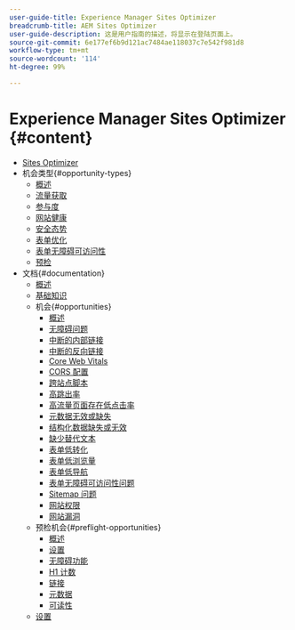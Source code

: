 ```yaml
---
user-guide-title: Experience Manager Sites Optimizer
breadcrumb-title: AEM Sites Optimizer
user-guide-description: 这是用户指南的描述，将显示在登陆页面上。
source-git-commit: 6e177ef6b9d121ac7484ae118037c7e542f981d8
workflow-type: tm+mt
source-wordcount: '114'
ht-degree: 99%

---
```



# Experience Manager Sites Optimizer {#content}

+ [Sites Optimizer](/help/home.md)
+ 机会类型{#opportunity-types}
   + [概述](/help/opportunity-types/overview.md)
   + [流量获取](/help/opportunity-types/traffic-acquisition.md)
   + [参与度](/help/opportunity-types/engagement.md)
   + [网站健康](/help/opportunity-types/site-health.md)
   + [安全态势](/help/opportunity-types/security-posture.md)
   + [表单优化](/help/opportunity-types/form-optimization.md)
   + [表单无障碍可访问性](/help/opportunity-types/form-accesibility.md)
   + [预检](/help/opportunity-types/preflight.md)
+ 文档{#documentation}
   + [概述](/help/documentation/overview.md)
   + [基础知识](/help/documentation/basics.md)
   + 机会{#opportunities}
      + [概述](/help/documentation/opportunities/overview.md)
      + [无障碍问题](/help/documentation/opportunities/accessibility-issues.md)
      + [中断的内部链接](/help/documentation/opportunities/broken-internal-links.md)
      + [中断的反向链接](/help/documentation/opportunities/broken-backlinks.md)
      + [Core Web Vitals](/help/documentation/opportunities/core-web-vitals.md)
      + [CORS 配置](/help/documentation/opportunities/cors-configuration.md)
      + [跨站点脚本](/help/documentation/opportunities/cross-site-scripting.md)
      + [高跳出率](/help/documentation/opportunities/high-bounce-rate.md)
      + [高流量页面存在低点击率](/help/documentation/opportunities/high-traffic-page-has-low-ctr.md)
      + [元数据无效或缺失](/help/documentation/opportunities/invalid-or-missing-metadata.md)
      + [结构化数据缺失或无效](/help/documentation/opportunities/missing-invalid-structured-data.md)
      + [缺少替代文本](/help/documentation/opportunities/missing-alt-text.md)
      + [表单低转化](/help/documentation/opportunities/low-conversions.md)
      + [表单低浏览量](/help/documentation/opportunities/low-views.md)
      + [表单低导航](/help/documentation/opportunities/low-navigation.md)
      + [表单无障碍可访问性问题](/help/documentation/opportunities/forms-accessibility-issues.md)
      + [Sitemap 问题](/help/documentation/opportunities/sitemap-issues.md)
      + [网站权限](/help/documentation/opportunities/website-permissions.md)
      + [网站漏洞](/help/documentation/opportunities/website-vulnerabilities.md)
   + 预检机会{#preflight-opportunities}
      + [概述](/help/documentation/preflight/overview.md)
      + [设置](/help/documentation/preflight/setup.md)
      + [无障碍功能](/help/documentation/preflight/accessibility.md)
      + [H1 计数](/help/documentation/preflight/h1-count.md)
      + [链接](/help/documentation/preflight/links.md)
      + [元数据](/help/documentation/preflight/meta-data.md)
      + [可读性](/help/documentation/preflight/readability.md)
   + [设置](/help/documentation/settings.md)
